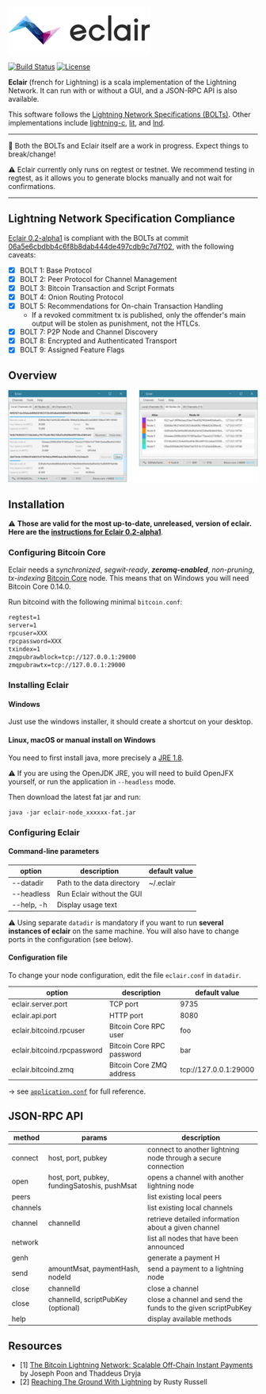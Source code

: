 ![Eclair Logo](.readme/logo.png)

[![Build Status](https://travis-ci.org/ACINQ/eclair.svg?branch=master)](https://travis-ci.org/ACINQ/eclair)
[![License](https://img.shields.io/badge/license-Apache%202.0-blue.svg)](LICENSE)

**Eclair** (french for Lightning) is a scala implementation of the Lightning Network. It can run with or without a GUI, and a JSON-RPC API is also available.

This software follows the [Lightning Network Specifications (BOLTs)](https://github.com/lightningnetwork/lightning-rfc). Other implementations include [lightning-c], [lit], and [lnd].
 
 ---
 
 :construction: Both the BOLTs and Eclair itself are a work in progress. Expect things to break/change!
 
 :warning: Eclair currently only runs on regtest or testnet. We recommend testing in regtest, as it allows you to generate blocks manually and not wait for confirmations.

---

## Lightning Network Specification Compliance
[Eclair 0.2-alpha1](https://github.com/ACINQ/eclair/releases/tag/v0.2-alpha1) is compliant with the BOLTs at commit [06a5e6cbdbb4c6f8b8dab444de497cdb9c7d7f02](https://github.com/lightningnetwork/lightning-rfc/commit/06a5e6cbdbb4c6f8b8dab444de497cdb9c7d7f02), with the following caveats:

  - [X] BOLT 1: Base Protocol
  - [X] BOLT 2: Peer Protocol for Channel Management
  - [X] BOLT 3: Bitcoin Transaction and Script Formats
  - [X] BOLT 4: Onion Routing Protocol
  - [X] BOLT 5: Recommendations for On-chain Transaction Handling
    * If a revoked commitment tx is published, only the offender's main output will be stolen as punishment, not the HTLCs.
  - [X] BOLT 7: P2P Node and Channel Discovery
  - [X] BOLT 8: Encrypted and Authenticated Transport
  - [X] BOLT 9: Assigned Feature Flags

## Overview

![Eclair Demo](.readme/screen-1.png)

## Installation

:warning: **Those are valid for the most up-to-date, unreleased, version of eclair. Here are the [instructions for Eclair 0.2-alpha1](https://github.com/ACINQ/eclair/blob/v0.2-alpha1/README.md#installation)**.

### Configuring Bitcoin Core

Eclair needs a _synchronized_, _segwit-ready_, **_zeromq-enabled_**, _non-pruning_, _tx-indexing_ [Bitcoin Core](https://github.com/bitcoin/bitcoin) node. This means that on Windows you will need Bitcoin Core 0.14.0.

Run bitcoind with the following minimal `bitcoin.conf`:
```
regtest=1
server=1
rpcuser=XXX
rpcpassword=XXX
txindex=1
zmqpubrawblock=tcp://127.0.0.1:29000
zmqpubrawtx=tcp://127.0.0.1:29000
```

### Installing Eclair

#### Windows

Just use the windows installer, it should create a shortcut on your desktop.

#### Linux, macOS or manual install on Windows

You need to first install java, more precisely a [JRE 1.8](http://www.oracle.com/technetwork/java/javase/downloads/jre8-downloads-2133155.html).

 :warning: If you are using the OpenJDK JRE, you will need to build OpenJFX yourself, or run the application in `--headless` mode.

Then download the latest fat jar and run:
```shell
java -jar eclair-node_xxxxxx-fat.jar
```

### Configuring Eclair

#### Command-line parameters

option         | description                     | default value
---------------|---------------------------------|--------------
--datadir      | Path to the data directory      | ~/.eclair
--headless     | Run Eclair without the GUI      |
--help, -h     | Display usage text              |


:warning: Using separate `datadir` is mandatory if you want to run **several instances of eclair** on the same machine. You will also have to change ports in the configuration (see below).

#### Configuration file

To change your node configuration, edit the file `eclair.conf` in `datadir`.

option                       | description               | default value
-----------------------------|---------------------------|--------------
 eclair.server.port          | TCP port                  | 9735
 eclair.api.port             | HTTP port                 | 8080
 eclair.bitcoind.rpcuser     | Bitcoin Core RPC user     | foo
 eclair.bitcoind.rpcpassword | Bitcoin Core RPC password | bar
 eclair.bitcoind.zmq         | Bitcoin Core ZMQ address  | tcp://127.0.0.1:29000

&rarr; see [`application.conf`](eclair-node/src/main/resources/application.conf) for full reference.

## JSON-RPC API

 method       |  params                                       | description
 -------------|-----------------------------------------------|-----------------------------------------------------------
  connect     | host, port, pubkey                            | connect to another lightning node through a secure connection
  open        | host, port, pubkey, fundingSatoshis, pushMsat | opens a channel with another lightning node
  peers       |                                               | list existing local peers
  channels    |                                               | list existing local channels
  channel     | channelId                                     | retrieve detailed information about a given channel
  network     |                                               | list all nodes that have been announced
  genh        |                                               | generate a payment H
  send        | amountMsat, paymentHash, nodeId               | send a payment to a lightning node
  close       | channelId                                     | close a channel
  close       | channelId, scriptPubKey (optional)            | close a channel and send the funds to the given scriptPubKey
  help        |                                               | display available methods

## Resources
- [1]  [The Bitcoin Lightning Network: Scalable Off-Chain Instant Payments](https://lightning.network/lightning-network-paper.pdf) by Joseph Poon and Thaddeus Dryja
- [2]  [Reaching The Ground With Lightning](https://github.com/ElementsProject/lightning/raw/master/doc/deployable-lightning.pdf) by Rusty Russell

[Amiko-Pay]: https://github.com/cornwarecjp/amiko-pay
[lightning-c]: https://github.com/ElementsProject/lightning
[lnd]: https://github.com/LightningNetwork/lnd
[lit]: https://github.com/mit-dci/lit
[Thunder]: https://github.com/blockchain/thunder

